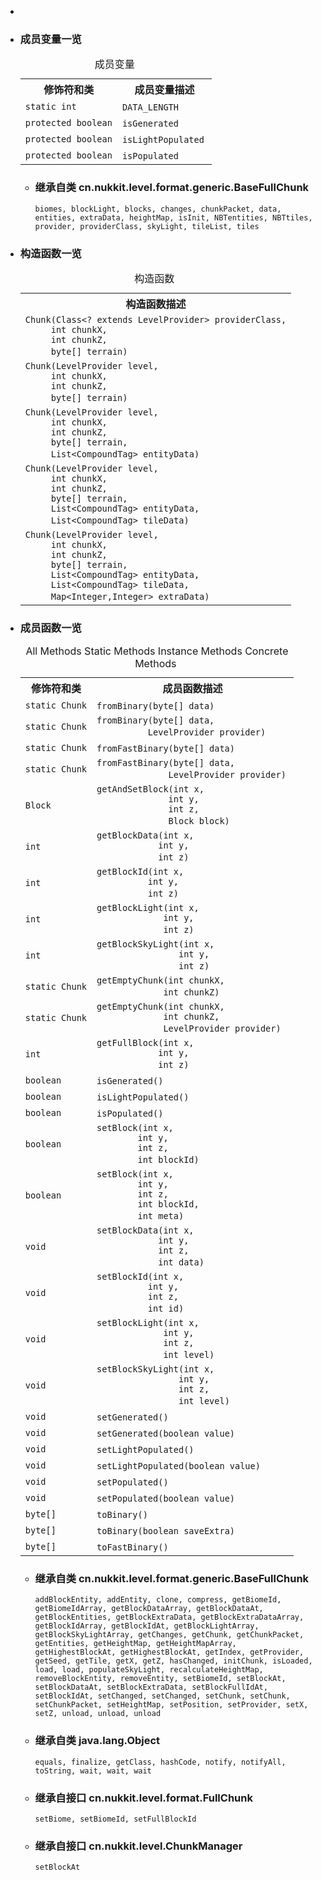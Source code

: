 <div class="summary">
<ul class="blockList">
<li class="blockList">  
<li class="blockList"><a name="field.summary">
<!--   -->
</a>
<h3>成员变量一览</h3>
<table class="memberSummary" border="0" cellpadding="3" cellspacing="0" summary="Field Summary table, listing fields, and an explanation">
<caption><span>成员变量</span><span class="tabEnd"> </span></caption>
<tr>
<th>修饰符和类</th>
<th>成员变量描述</th>
</tr>
<tr class="altColor">
<td class="colFirst"><code>static int</code></td>
<td class="colLast"><code><span class="memberNameLink"><a >DATA_LENGTH</a></span></code> </td>
</tr>
<tr class="rowColor">
<td class="colFirst"><code>protected boolean</code></td>
<td class="colLast"><code><span class="memberNameLink"><a >isGenerated</a></span></code> </td>
</tr>
<tr class="altColor">
<td class="colFirst"><code>protected boolean</code></td>
<td class="colLast"><code><span class="memberNameLink"><a >isLightPopulated</a></span></code> </td>
</tr>
<tr class="rowColor">
<td class="colFirst"><code>protected boolean</code></td>
<td class="colLast"><code><span class="memberNameLink"><a >isPopulated</a></span></code> </td>
</tr>
</table>
<ul class="blockList">
<li class="blockList"><a name="fields.inherited.from.class.cn.nukkit.level.format.generic.BaseFullChunk">
<!--   -->
</a>
<h3>继承自类 cn.nukkit.level.format.generic.<a  title="class in cn.nukkit.level.format.generic">BaseFullChunk</a></h3>
<code><a >biomes</a>, <a >blockLight</a>, <a >blocks</a>, <a >changes</a>, <a >chunkPacket</a>, <a >data</a>, <a >entities</a>, <a >extraData</a>, <a >heightMap</a>, <a >isInit</a>, <a >NBTentities</a>, <a >NBTtiles</a>, <a >provider</a>, <a >providerClass</a>, <a >skyLight</a>, <a >tileList</a>, <a >tiles</a></code></li>
</ul>
</li>
</ul>
<!-- ======== CONSTRUCTOR SUMMARY ======== -->
<ul class="blockList">
<li class="blockList"><a name="constructor.summary">
<!--   -->
</a>
<h3>构造函数一览</h3>
<table class="memberSummary" border="0" cellpadding="3" cellspacing="0" summary="Constructor Summary table, listing constructors, and an explanation">
<caption><span>构造函数</span><span class="tabEnd"> </span></caption>
<tr>
<th>构造函数描述</th>
</tr>
<tr class="altColor">
<td class="colOne"><code><span class="memberNameLink"><a >Chunk</a></span>(<a  title="class or interface in java.lang">Class</a>&lt;? extends <a  title="interface in cn.nukkit.level.format">LevelProvider</a>&gt; providerClass,
     int chunkX,
     int chunkZ,
     byte[] terrain)</code> </td>
</tr>
<tr class="rowColor">
<td class="colOne"><code><span class="memberNameLink"><a >Chunk</a></span>(<a  title="interface in cn.nukkit.level.format">LevelProvider</a> level,
     int chunkX,
     int chunkZ,
     byte[] terrain)</code> </td>
</tr>
<tr class="altColor">
<td class="colOne"><code><span class="memberNameLink"><a >Chunk</a></span>(<a  title="interface in cn.nukkit.level.format">LevelProvider</a> level,
     int chunkX,
     int chunkZ,
     byte[] terrain,
     <a  title="class or interface in java.util">List</a>&lt;<a  title="class in cn.nukkit.nbt.tag">CompoundTag</a>&gt; entityData)</code> </td>
</tr>
<tr class="rowColor">
<td class="colOne"><code><span class="memberNameLink"><a >Chunk</a></span>(<a  title="interface in cn.nukkit.level.format">LevelProvider</a> level,
     int chunkX,
     int chunkZ,
     byte[] terrain,
     <a  title="class or interface in java.util">List</a>&lt;<a  title="class in cn.nukkit.nbt.tag">CompoundTag</a>&gt; entityData,
     <a  title="class or interface in java.util">List</a>&lt;<a  title="class in cn.nukkit.nbt.tag">CompoundTag</a>&gt; tileData)</code> </td>
</tr>
<tr class="altColor">
<td class="colOne"><code><span class="memberNameLink"><a >Chunk</a></span>(<a  title="interface in cn.nukkit.level.format">LevelProvider</a> level,
     int chunkX,
     int chunkZ,
     byte[] terrain,
     <a  title="class or interface in java.util">List</a>&lt;<a  title="class in cn.nukkit.nbt.tag">CompoundTag</a>&gt; entityData,
     <a  title="class or interface in java.util">List</a>&lt;<a  title="class in cn.nukkit.nbt.tag">CompoundTag</a>&gt; tileData,
     <a  title="class or interface in java.util">Map</a>&lt;<a  title="class or interface in java.lang">Integer</a>,<a  title="class or interface in java.lang">Integer</a>&gt; extraData)</code> </td>
</tr>
</table>
</li>
</ul>
<!-- ========== METHOD SUMMARY =========== -->
<ul class="blockList">
<li class="blockList"><a name="method.summary">
<!--   -->
</a>
<h3>成员函数一览</h3>
<table class="memberSummary" border="0" cellpadding="3" cellspacing="0" summary="Method Summary table, listing methods, and an explanation">
<caption><span id="t0" class="activeTableTab"><span>All Methods</span><span class="tabEnd"> </span></span><span id="t1" class="tableTab"><span><a >Static Methods</a></span><span class="tabEnd"> </span></span><span id="t2" class="tableTab"><span><a >Instance Methods</a></span><span class="tabEnd"> </span></span><span id="t4" class="tableTab"><span><a >Concrete Methods</a></span><span class="tabEnd"> </span></span></caption>
<tr>
<th>修饰符和类</th>
<th>成员函数描述</th>
</tr>
<tr id="i0" class="altColor">
<td class="colFirst"><code>static <a  title="class in cn.nukkit.level.format.leveldb">Chunk</a></code></td>
<td class="colLast"><code><span class="memberNameLink"><a >fromBinary</a></span>(byte[] data)</code> </td>
</tr>
<tr id="i1" class="rowColor">
<td class="colFirst"><code>static <a  title="class in cn.nukkit.level.format.leveldb">Chunk</a></code></td>
<td class="colLast"><code><span class="memberNameLink"><a >fromBinary</a></span>(byte[] data,
          <a  title="interface in cn.nukkit.level.format">LevelProvider</a> provider)</code> </td>
</tr>
<tr id="i2" class="altColor">
<td class="colFirst"><code>static <a  title="class in cn.nukkit.level.format.leveldb">Chunk</a></code></td>
<td class="colLast"><code><span class="memberNameLink"><a >fromFastBinary</a></span>(byte[] data)</code> </td>
</tr>
<tr id="i3" class="rowColor">
<td class="colFirst"><code>static <a  title="class in cn.nukkit.level.format.leveldb">Chunk</a></code></td>
<td class="colLast"><code><span class="memberNameLink"><a >fromFastBinary</a></span>(byte[] data,
              <a  title="interface in cn.nukkit.level.format">LevelProvider</a> provider)</code> </td>
</tr>
<tr id="i4" class="altColor">
<td class="colFirst"><code><a  title="class in cn.nukkit.block">Block</a></code></td>
<td class="colLast"><code><span class="memberNameLink"><a >getAndSetBlock</a></span>(int x,
              int y,
              int z,
              <a  title="class in cn.nukkit.block">Block</a> block)</code> </td>
</tr>
<tr id="i5" class="rowColor">
<td class="colFirst"><code>int</code></td>
<td class="colLast"><code><span class="memberNameLink"><a >getBlockData</a></span>(int x,
            int y,
            int z)</code> </td>
</tr>
<tr id="i6" class="altColor">
<td class="colFirst"><code>int</code></td>
<td class="colLast"><code><span class="memberNameLink"><a >getBlockId</a></span>(int x,
          int y,
          int z)</code> </td>
</tr>
<tr id="i7" class="rowColor">
<td class="colFirst"><code>int</code></td>
<td class="colLast"><code><span class="memberNameLink"><a >getBlockLight</a></span>(int x,
             int y,
             int z)</code> </td>
</tr>
<tr id="i8" class="altColor">
<td class="colFirst"><code>int</code></td>
<td class="colLast"><code><span class="memberNameLink"><a >getBlockSkyLight</a></span>(int x,
                int y,
                int z)</code> </td>
</tr>
<tr id="i9" class="rowColor">
<td class="colFirst"><code>static <a  title="class in cn.nukkit.level.format.leveldb">Chunk</a></code></td>
<td class="colLast"><code><span class="memberNameLink"><a >getEmptyChunk</a></span>(int chunkX,
             int chunkZ)</code> </td>
</tr>
<tr id="i10" class="altColor">
<td class="colFirst"><code>static <a  title="class in cn.nukkit.level.format.leveldb">Chunk</a></code></td>
<td class="colLast"><code><span class="memberNameLink"><a >getEmptyChunk</a></span>(int chunkX,
             int chunkZ,
             <a  title="interface in cn.nukkit.level.format">LevelProvider</a> provider)</code> </td>
</tr>
<tr id="i11" class="rowColor">
<td class="colFirst"><code>int</code></td>
<td class="colLast"><code><span class="memberNameLink"><a >getFullBlock</a></span>(int x,
            int y,
            int z)</code> </td>
</tr>
<tr id="i12" class="altColor">
<td class="colFirst"><code>boolean</code></td>
<td class="colLast"><code><span class="memberNameLink"><a >isGenerated</a></span>()</code> </td>
</tr>
<tr id="i13" class="rowColor">
<td class="colFirst"><code>boolean</code></td>
<td class="colLast"><code><span class="memberNameLink"><a >isLightPopulated</a></span>()</code> </td>
</tr>
<tr id="i14" class="altColor">
<td class="colFirst"><code>boolean</code></td>
<td class="colLast"><code><span class="memberNameLink"><a >isPopulated</a></span>()</code> </td>
</tr>
<tr id="i15" class="rowColor">
<td class="colFirst"><code>boolean</code></td>
<td class="colLast"><code><span class="memberNameLink"><a >setBlock</a></span>(int x,
        int y,
        int z,
        int blockId)</code> </td>
</tr>
<tr id="i16" class="altColor">
<td class="colFirst"><code>boolean</code></td>
<td class="colLast"><code><span class="memberNameLink"><a >setBlock</a></span>(int x,
        int y,
        int z,
        int blockId,
        int meta)</code> </td>
</tr>
<tr id="i17" class="rowColor">
<td class="colFirst"><code>void</code></td>
<td class="colLast"><code><span class="memberNameLink"><a >setBlockData</a></span>(int x,
            int y,
            int z,
            int data)</code> </td>
</tr>
<tr id="i18" class="altColor">
<td class="colFirst"><code>void</code></td>
<td class="colLast"><code><span class="memberNameLink"><a >setBlockId</a></span>(int x,
          int y,
          int z,
          int id)</code> </td>
</tr>
<tr id="i19" class="rowColor">
<td class="colFirst"><code>void</code></td>
<td class="colLast"><code><span class="memberNameLink"><a >setBlockLight</a></span>(int x,
             int y,
             int z,
             int level)</code> </td>
</tr>
<tr id="i20" class="altColor">
<td class="colFirst"><code>void</code></td>
<td class="colLast"><code><span class="memberNameLink"><a >setBlockSkyLight</a></span>(int x,
                int y,
                int z,
                int level)</code> </td>
</tr>
<tr id="i21" class="rowColor">
<td class="colFirst"><code>void</code></td>
<td class="colLast"><code><span class="memberNameLink"><a >setGenerated</a></span>()</code> </td>
</tr>
<tr id="i22" class="altColor">
<td class="colFirst"><code>void</code></td>
<td class="colLast"><code><span class="memberNameLink"><a >setGenerated</a></span>(boolean value)</code> </td>
</tr>
<tr id="i23" class="rowColor">
<td class="colFirst"><code>void</code></td>
<td class="colLast"><code><span class="memberNameLink"><a >setLightPopulated</a></span>()</code> </td>
</tr>
<tr id="i24" class="altColor">
<td class="colFirst"><code>void</code></td>
<td class="colLast"><code><span class="memberNameLink"><a >setLightPopulated</a></span>(boolean value)</code> </td>
</tr>
<tr id="i25" class="rowColor">
<td class="colFirst"><code>void</code></td>
<td class="colLast"><code><span class="memberNameLink"><a >setPopulated</a></span>()</code> </td>
</tr>
<tr id="i26" class="altColor">
<td class="colFirst"><code>void</code></td>
<td class="colLast"><code><span class="memberNameLink"><a >setPopulated</a></span>(boolean value)</code> </td>
</tr>
<tr id="i27" class="rowColor">
<td class="colFirst"><code>byte[]</code></td>
<td class="colLast"><code><span class="memberNameLink"><a >toBinary</a></span>()</code> </td>
</tr>
<tr id="i28" class="altColor">
<td class="colFirst"><code>byte[]</code></td>
<td class="colLast"><code><span class="memberNameLink"><a >toBinary</a></span>(boolean saveExtra)</code> </td>
</tr>
<tr id="i29" class="rowColor">
<td class="colFirst"><code>byte[]</code></td>
<td class="colLast"><code><span class="memberNameLink"><a >toFastBinary</a></span>()</code> </td>
</tr>
</table>
<ul class="blockList">
<li class="blockList"><a name="methods.inherited.from.class.cn.nukkit.level.format.generic.BaseFullChunk">
<!--   -->
</a>
<h3>继承自类 cn.nukkit.level.format.generic.<a  title="class in cn.nukkit.level.format.generic">BaseFullChunk</a></h3>
<code><a >addBlockEntity</a>, <a >addEntity</a>, <a >clone</a>, <a >compress</a>, <a >getBiomeId</a>, <a >getBiomeIdArray</a>, <a >getBlockDataArray</a>, <a >getBlockDataAt</a>, <a >getBlockEntities</a>, <a >getBlockExtraData</a>, <a >getBlockExtraDataArray</a>, <a >getBlockIdArray</a>, <a >getBlockIdAt</a>, <a >getBlockLightArray</a>, <a >getBlockSkyLightArray</a>, <a >getChanges</a>, <a >getChunk</a>, <a >getChunkPacket</a>, <a >getEntities</a>, <a >getHeightMap</a>, <a >getHeightMapArray</a>, <a >getHighestBlockAt</a>, <a >getHighestBlockAt</a>, <a >getIndex</a>, <a >getProvider</a>, <a >getSeed</a>, <a >getTile</a>, <a >getX</a>, <a >getZ</a>, <a >hasChanged</a>, <a >initChunk</a>, <a >isLoaded</a>, <a >load</a>, <a >load</a>, <a >populateSkyLight</a>, <a >recalculateHeightMap</a>, <a >removeBlockEntity</a>, <a >removeEntity</a>, <a >setBiomeId</a>, <a >setBlockAt</a>, <a >setBlockDataAt</a>, <a >setBlockExtraData</a>, <a >setBlockFullIdAt</a>, <a >setBlockIdAt</a>, <a >setChanged</a>, <a >setChanged</a>, <a >setChunk</a>, <a >setChunk</a>, <a >setChunkPacket</a>, <a >setHeightMap</a>, <a >setPosition</a>, <a >setProvider</a>, <a >setX</a>, <a >setZ</a>, <a >unload</a>, <a >unload</a>, <a >unload</a></code></li>
</ul>
<ul class="blockList">
<li class="blockList"><a name="methods.inherited.from.class.java.lang.Object">
<!--   -->
</a>
<h3>继承自类 java.lang.<a  title="class or interface in java.lang">Object</a></h3>
<code><a  title="class or interface in java.lang">equals</a>, <a  title="class or interface in java.lang">finalize</a>, <a  title="class or interface in java.lang">getClass</a>, <a  title="class or interface in java.lang">hashCode</a>, <a  title="class or interface in java.lang">notify</a>, <a  title="class or interface in java.lang">notifyAll</a>, <a  title="class or interface in java.lang">toString</a>, <a  title="class or interface in java.lang">wait</a>, <a  title="class or interface in java.lang">wait</a>, <a  title="class or interface in java.lang">wait</a></code></li>
</ul>
<ul class="blockList">
<li class="blockList"><a name="methods.inherited.from.class.cn.nukkit.level.format.FullChunk">
<!--   -->
</a>
<h3>继承自接口 cn.nukkit.level.format.<a  title="interface in cn.nukkit.level.format">FullChunk</a></h3>
<code><a >setBiome</a>, <a >setBiomeId</a>, <a >setFullBlockId</a></code></li>
</ul>
<ul class="blockList">
<li class="blockList"><a name="methods.inherited.from.class.cn.nukkit.level.ChunkManager">
<!--   -->
</a>
<h3>继承自接口 cn.nukkit.level.<a  title="interface in cn.nukkit.level">ChunkManager</a></h3>
<code><a >setBlockAt</a></code></li>
</ul>
</li>
</ul>
</li>
</ul>
</div>
